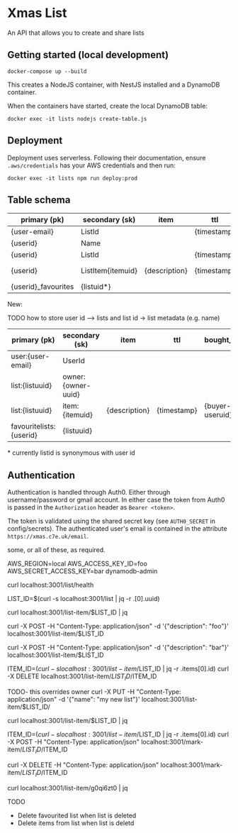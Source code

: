 # Xmas List

An API that allows you to create and share lists

## Getting started (local development)

    docker-compose up --build

This creates a NodeJS container, with NestJS installed and a DynamoDB container.

When the containers have started, create the local DynamoDB table:

    docker exec -it lists nodejs create-table.js

## Deployment

Deployment uses serverless. Following their documentation, ensure `.aws/credentials` has your AWS credentials and then run:

    docker exec -it lists npm run deploy:prod


## Table schema

| primary (pk)        | secondary (sk)     | item          | ttl         | bought_by       | name            | uuid      |
| ------------------- | ------------------ |-------------- |-------------| --------------- | --------------- | --------- |
| {user-email}        | ListId             |               | {timestamp} |                 |                 | {listid*} |
| {userid}            | Name               |               |             |                 | <name-of-list>  |           |
| {userid}            | ListId             |               | {timestamp} |                 |                 |           |
| {userid}            | ListItem{itemuid} | {description} | {timestamp} | {buyer-useruid} |                 |           |
| {userid}_favourites | {listuid*}         |               |             |                 |                 |           |


New:

TODO how to store user id --> lists and list id -> list metadata (e.g. name)

| primary (pk)             | secondary (sk)     | item          | ttl         | bought_by       | name            | uuid       |
| ------------------------ | ------------------ |-------------- |-------------| --------------- | --------------- | ---------- |
| user:{user-email}        | UserId             |               |             |                 |                 | {useruuid} |
| list:{listuuid}          | owner:{owner-uuid} |               |             |                 | <name-of-list>  | {listuuid} |
| list:{listuuid}          | item:{itemuid}     | {description} | {timestamp} | {buyer-useruid} |                 |            |
| favouritelists:{userid}  | {listuuid}         |               |             |                 |                 |            |





\* currently listid is synonymous with user id 


## Authentication

Authentication is handled through Auth0. Either through username/password or gmail account. In either case the token from Auth0 is passed in the `Authorization` header as `Bearer <token>`. 

The token is validated using the shared secret key (see `AUTH0_SECRET` in config/secrets). The authenticated user's email is contained in the attribute
`https://xmas.c7e.uk/email`.




some, or all of these, as required.

AWS_REGION=local AWS_ACCESS_KEY_ID=foo AWS_SECRET_ACCESS_KEY=bar dynamodb-admin

curl localhost:3001/list/health


LIST_ID=$(curl -s localhost:3001/list | jq -r .[0].uuid)

curl localhost:3001/list-item/$LIST_ID | jq

curl -X POST -H "Content-Type: application/json" -d '{"description": "foo"}' localhost:3001/list-item/$LIST_ID

curl -X POST -H "Content-Type: application/json" -d '{"description": "bar"}' localhost:3001/list-item/$LIST_ID

ITEM_ID=$(curl -s localhost:3001/list-item/$LIST_ID | jq -r .items[0].id)
curl -X DELETE  localhost:3001/list-item/$LIST_ID/$ITEM_ID


TODO- this overrides owner
curl -X PUT -H "Content-Type: application/json" -d '{"name": "my new list"}' localhost:3001/list-item/$LIST_ID/

curl localhost:3001/list-item/$LIST_ID | jq

ITEM_ID=$(curl -s localhost:3001/list-item/$LIST_ID | jq -r .items[0].id)
curl -X POST -H "Content-Type: application/json" localhost:3001/mark-item/$LIST_ID/$ITEM_ID


curl -X DELETE -H "Content-Type: application/json" localhost:3001/mark-item/$LIST_ID/$ITEM_ID


curl localhost:3001/list-item/g0qi6zt0 | jq


TODO
- Delete favourited list when list is deleted
- Delete items from list when list is deletd




